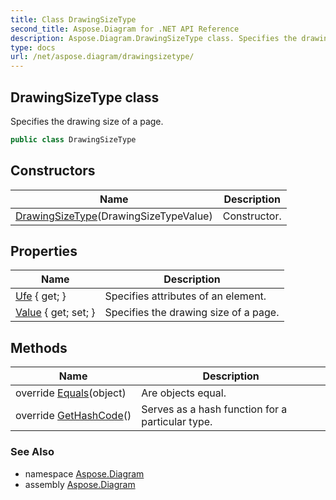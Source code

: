 ```yaml
---
title: Class DrawingSizeType
second_title: Aspose.Diagram for .NET API Reference
description: Aspose.Diagram.DrawingSizeType class. Specifies the drawing size of a page
type: docs
url: /net/aspose.diagram/drawingsizetype/
---
```

## DrawingSizeType class

Specifies the drawing size of a page.

```csharp
public class DrawingSizeType
```

## Constructors

| Name | Description |
| --- | --- |
| [DrawingSizeType](drawingsizetype/)(DrawingSizeTypeValue) | Constructor. |

## Properties

| Name | Description |
| --- | --- |
| [Ufe](../../aspose.diagram/drawingsizetype/ufe/) { get; } | Specifies attributes of an element. |
| [Value](../../aspose.diagram/drawingsizetype/value/) { get; set; } | Specifies the drawing size of a page. |

## Methods

| Name | Description |
| --- | --- |
| override [Equals](../../aspose.diagram/drawingsizetype/equals/)(object) | Are objects equal. |
| override [GetHashCode](../../aspose.diagram/drawingsizetype/gethashcode/)() | Serves as a hash function for a particular type. |

### See Also

* namespace [Aspose.Diagram](../../aspose.diagram/)
* assembly [Aspose.Diagram](../../)


